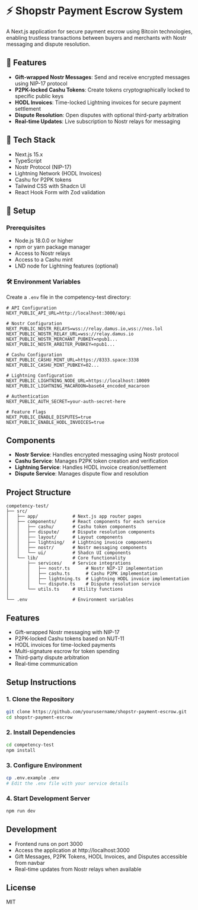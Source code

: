 # ⚡ Shopstr Payment Escrow System

A Next.js application for secure payment escrow using Bitcoin technologies, enabling trustless transactions between buyers and merchants with Nostr messaging and dispute resolution.

## 🚀 Features

- **Gift-wrapped Nostr Messages**: Send and receive encrypted messages using NIP-17 protocol
- **P2PK-locked Cashu Tokens**: Create tokens cryptographically locked to specific public keys
- **HODL Invoices**: Time-locked Lightning invoices for secure payment settlement
- **Dispute Resolution**: Open disputes with optional third-party arbitration
- **Real-time Updates**: Live subscription to Nostr relays for messaging

## 🧰 Tech Stack

- Next.js 15.x
- TypeScript
- Nostr Protocol (NIP-17)
- Lightning Network (HODL Invoices)
- Cashu for P2PK tokens
- Tailwind CSS with Shadcn UI
- React Hook Form with Zod validation

## 🔧 Setup

### Prerequisites

- Node.js 18.0.0 or higher
- npm or yarn package manager
- Access to Nostr relays
- Access to a Cashu mint
- LND node for Lightning features (optional)

### 🛠 Environment Variables

Create a `.env` file in the competency-test directory:

```
# API Configuration
NEXT_PUBLIC_API_URL=http://localhost:3000/api

# Nostr Configuration
NEXT_PUBLIC_NOSTR_RELAYS=wss://relay.damus.io,wss://nos.lol
NEXT_PUBLIC_NOSTR_RELAY_URL=wss://relay.damus.io
NEXT_PUBLIC_NOSTR_MERCHANT_PUBKEY=npub1...
NEXT_PUBLIC_NOSTR_ARBITER_PUBKEY=npub1...

# Cashu Configuration
NEXT_PUBLIC_CASHU_MINT_URL=https://8333.space:3338
NEXT_PUBLIC_CASHU_MINT_PUBKEY=02...

# Lightning Configuration
NEXT_PUBLIC_LIGHTNING_NODE_URL=https://localhost:10009
NEXT_PUBLIC_LIGHTNING_MACAROON=base64_encoded_macaroon

# Authentication
NEXT_PUBLIC_AUTH_SECRET=your-auth-secret-here

# Feature Flags
NEXT_PUBLIC_ENABLE_DISPUTES=true
NEXT_PUBLIC_ENABLE_HODL_INVOICES=true
```

## Components

- **Nostr Service**: Handles encrypted messaging using Nostr protocol
- **Cashu Service**: Manages P2PK token creation and verification
- **Lightning Service**: Handles HODL invoice creation/settlement
- **Dispute Service**: Manages dispute flow and resolution

## Project Structure

```
competency-test/
├── src/                 
│   ├── app/             # Next.js app router pages
│   ├── components/      # React components for each service
│   │   ├── cashu/       # Cashu token components
│   │   ├── dispute/     # Dispute resolution components
│   │   ├── layout/      # Layout components
│   │   ├── lightning/   # Lightning invoice components
│   │   ├── nostr/       # Nostr messaging components
│   │   └── ui/          # Shadcn UI components
│   └── lib/             # Core functionality
│       ├── services/    # Service integrations
│       │   ├── nostr.ts      # Nostr NIP-17 implementation
│       │   ├── cashu.ts      # Cashu P2PK implementation
│       │   ├── lightning.ts  # Lightning HODL invoice implementation
│       │   └── dispute.ts    # Dispute resolution service
│       └── utils.ts     # Utility functions
│
└── .env                 # Environment variables
```

## Features

- Gift-wrapped Nostr messaging with NIP-17
- P2PK-locked Cashu tokens based on NUT-11
- HODL invoices for time-locked payments
- Multi-signature escrow for token spending
- Third-party dispute arbitration
- Real-time communication

## Setup Instructions

### 1. Clone the Repository

```bash
git clone https://github.com/yourusername/shopstr-payment-escrow.git
cd shopstr-payment-escrow
```

### 2. Install Dependencies

```bash
cd competency-test
npm install
```

### 3. Configure Environment

```bash
cp .env.example .env
# Edit the .env file with your service details
```

### 4. Start Development Server

```bash
npm run dev
```

## Development

- Frontend runs on port 3000
- Access the application at http://localhost:3000
- Gift Messages, P2PK Tokens, HODL Invoices, and Disputes accessible from navbar
- Real-time updates from Nostr relays when available

## License

MIT 